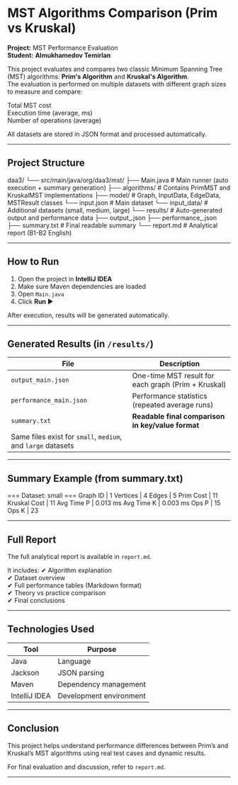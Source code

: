 # MST Algorithms Comparison (Prim vs Kruskal)

**Project:** MST Performance Evaluation  
**Student:** **Almukhamedov Temirlan**

This project evaluates and compares two classic Minimum Spanning Tree (MST) algorithms: **Prim's Algorithm** and **Kruskal's Algorithm**.  
The evaluation is performed on multiple datasets with different graph sizes to measure and compare:

Total MST cost  
Execution time (average, ms)  
Number of operations (average)

All datasets are stored in JSON format and processed automatically.

---

##  Project Structure

daa3/
└── src/main/java/org/daa3/mst/
├── Main.java # Main runner (auto execution + summary generation)
├── algorithms/ # Contains PrimMST and KruskalMST implementations
├── model/ # Graph, InputData, EdgeData, MSTResult classes
└── input.json # Main dataset
└── input_data/ # Additional datasets (small, medium, large)
└── results/ # Auto-generated output and performance data
├── output_.json
├── performance_.json
├── summary.txt # Final readable summary
└── report.md # Analytical report (B1-B2 English)

---

##  How to Run

1. Open the project in **IntelliJ IDEA**
2. Make sure Maven dependencies are loaded
3. Open `Main.java`
4. Click **Run ▶**

 After execution, results will be generated automatically.

---

##  Generated Results (in `/results/`)

| File | Description |
|------|-------------|
| `output_main.json` | One-time MST result for each graph (Prim + Kruskal) |
| `performance_main.json` | Performance statistics (repeated average runs) |
| `summary.txt` | **Readable final comparison in key/value format**  |
| Same files exist for `small`, `medium`, and `large` datasets |

---

##  Summary Example (from summary.txt)

=== Dataset: small ===
Graph ID | 1
Vertices | 4
Edges | 5
Prim Cost | 11
Kruskal Cost | 11
Avg Time P | 0.013 ms
Avg Time K | 0.003 ms
Ops P | 15
Ops K | 23

---

##  Full Report

The full analytical report is available in `report.md`.

It includes:
✔ Algorithm explanation  
✔ Dataset overview  
✔ Full performance tables (Markdown format)  
✔ Theory vs practice comparison  
✔ Final conclusions

---

##  Technologies Used

| Tool | Purpose |
|------|---------|
| Java | Language |
| Jackson | JSON parsing |
| Maven | Dependency management |
| IntelliJ IDEA | Development environment |

---

##  Conclusion

 This project helps understand performance differences between Prim’s and Kruskal’s MST algorithms using real test cases and dynamic results.

 For final evaluation and discussion, refer to `report.md`.

---
